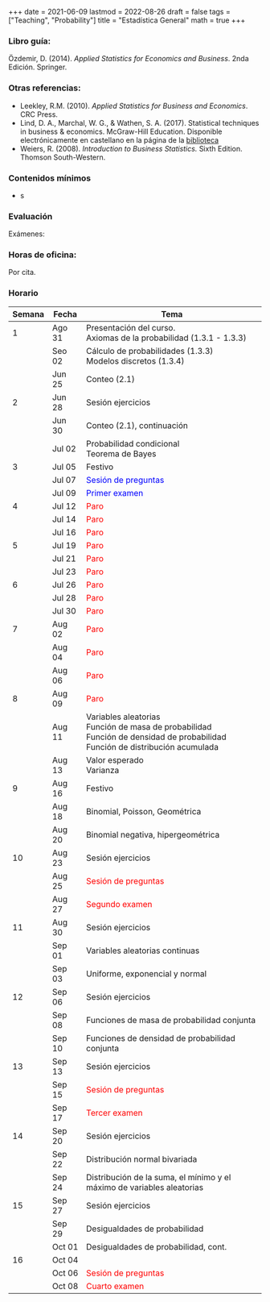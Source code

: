 +++
date      = 2021-06-09
lastmod   = 2022-08-26
draft     = false
tags      = ["Teaching", "Probability"]
title     = "Estadística General"
math      = true
+++

### Libro guía:

Özdemir, D. (2014). *Applied Statistics for Economics and Business*. 2nda Edición. Springer.

### Otras referencias:

+ Leekley, R.M. (2010). *Applied Statistics for Business and Economics*. CRC Press.
+ Lind, D. A., Marchal, W. G., & Wathen, S. A. (2017). Statistical techniques in business & economics. McGraw-Hill Education. Disponible electrónicamente en castellano en la página de la [biblioteca](https://biblio.uptc.edu.co/login?qurl=https://www.ebooks7-24.com%2fstage.aspx%3fil%3d%26pg%3d%26ed%3d256)
+ Weiers, R. (2008). *Introduction to Business Statistics.* Sixth Edition. Thomson South-Western.


### Contenidos mínimos

+ s

### Evaluación

Exámenes:  


### Horas de oficina: 

Por cita.

### Horario

Semana | Fecha | Tema
---| ---| ---
1  | Ago 31 | Presentación del curso. <br> Axiomas de la probabilidad (1.3.1 - 1.3.3)
&nbsp; | Seo 02 | Cálculo de probabilidades (1.3.3) <br> Modelos discretos (1.3.4)
&nbsp; | Jun 25 | Conteo (2.1)
2  | Jun 28 | Sesión ejercicios
&nbsp; | Jun 30 | Conteo (2.1), continuación
&nbsp; | Jul 02 | Probabilidad condicional <br> Teorema de Bayes
3  | Jul 05 | Festivo
&nbsp; | Jul 07 | <font color="blue">Sesión de preguntas</font> 
&nbsp; | Jul 09 | <font color="blue">Primer examen</font> 
4  | Jul 12 | <font color="red">Paro</font> 
&nbsp; | Jul 14 | <font color="red">Paro</font> 
&nbsp; | Jul 16 | <font color="red">Paro</font> 
5  | Jul 19 | <font color="red">Paro</font> 
&nbsp; | Jul 21 | <font color="red">Paro</font> 
&nbsp; | Jul 23 | <font color="red">Paro</font> 
6  | Jul 26 | <font color="red">Paro</font> 
&nbsp; | Jul 28 | <font color="red">Paro</font> 
&nbsp; | Jul 30 | <font color="red">Paro</font> 
7  | Aug 02 | <font color="red">Paro</font> 
&nbsp; | Aug 04 | <font color="red">Paro</font> 
&nbsp; | Aug 06 | <font color="red">Paro</font> 
8  | Aug 09 | <font color="red">Paro</font> 
&nbsp; | Aug 11 | Variables aleatorias <br> Función de masa de probabilidad <br> Función de densidad de probabilidad <br> Función de distribución acumulada
&nbsp; | Aug 13 | Valor esperado <br> Varianza
9  | Aug 16 | Festivo
&nbsp; | Aug 18 | Binomial, Poisson, Geométrica
&nbsp; | Aug 20 | Binomial negativa, hipergeométrica
10  | Aug 23 | Sesión ejercicios
&nbsp; | Aug 25 | <font color="red">Sesión de preguntas</font> 
&nbsp; | Aug 27 | <font color="red">Segundo examen</font> 
11  | Aug 30 | Sesión ejercicios
&nbsp; | Sep 01 | Variables aleatorias continuas
&nbsp; | Sep 03 | Uniforme, exponencial y normal
12  | Sep 06 | Sesión ejercicios
&nbsp; | Sep 08 | Funciones de masa de probabilidad conjunta
&nbsp; | Sep 10 | Funciones de densidad de probabilidad conjunta
13  | Sep 13 | Sesión ejercicios
&nbsp; | Sep 15 | <font color="red">Sesión de preguntas</font> 
&nbsp; | Sep 17 | <font color="red">Tercer examen</font> 
14  | Sep 20 | Sesión ejercicios
&nbsp; | Sep 22 | Distribución normal bivariada
&nbsp; | Sep 24 | Distribución de la suma, el mínimo y el máximo de variables aleatorias
15  | Sep 27 | Sesión ejercicios
&nbsp; | Sep 29 | Desigualdades de probabilidad
&nbsp; | Oct 01 | Desigualdades de probabilidad, cont.
16  | Oct 04 | &nbsp;
&nbsp; | Oct 06 | <font color="red">Sesión de preguntas</font> 
&nbsp; | Oct 08 | <font color="red">Cuarto examen</font> 



<!--

### Libro guía:

Pishro-Nik, H. (2014) *Introduction to Probability, Statistics, and Random Processes*. Kappa Research, LLC. <br>
Disponible *online* en la dirección: https://www.probabilitycourse.com

### Otras referencias:

+ Bertsekas, D. P. y Tsitsklis, J. N. (2002). *Introduction to Probability*. Athena Scientific.
+ Blanco, L. (2008). *Probabilidad*. Editorial UNAL.
+ Ross, S. M. (2014). *Introduction to Probability Models*. Academic press.

### Contenidos mínimos

+ **Unidad 1. Espacios muestrales y probabilidad.** Axiomas de probabilidad. Probabilidad condicional, teorema de la probabilidad total. Independencia. Conteo.
+ **Unidad 2. Variables aleatorias discretas.** Funciones de masa de probabilidad.  Valor esperado. 
+ **Unidad 3. Variables aleatorias continuas.** Funciones de densidad. Funciones de variables aleatorias. Funciones conjuntas. Sumas de variables aleatorias.
+ **Unidad 4. Convergencia**
+ **Unidad 5. Análisis Exploratorio de Datos**

### Evaluación

Para el primer 50 se hará un examen con un peso del 50% y dos talleres con un peso del 40%. Para el segundo 50 se harán dos exámenes con un peso del 90%. El examen con mejor nota valdrá 50% y el otro 40%.

El 10% restante corresponde a participación. Esta participación será evaluada de dos formas. La primera correponde a la participación haciendo preguntas y contestando preguntas durante la clase. La segunda corresponde a un trabajo que hará cada estudiante individualmente el lunes anterior a cada examen. Este trabajo consiste en crear una pregunta de selección múltiple del material a evaluar en el examen. Toda las entregas deben hacerse a tiempo, ya que no se aceptará material después de la hora de entrega establecida. Además, se debe entregar un archivo en formato markdown. **NO** se aceptan archivos en ningún otro formato.

### Enlace encuentros sincrónicos

meet.google.com/int-sgza-foi


### Horas de oficina: 

Por cita.
-->
